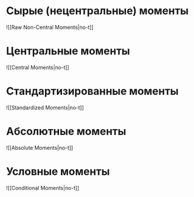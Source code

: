 # Сырые (нецентральные) моменты

![[Raw Non-Central Moments|no-t]]

# Центральные моменты

![[Central Moments|no-t]]

# Стандартизированные моменты

![[Standardized Moments|no-t]]

# Абсолютные моменты

![[Absolute Moments|no-t]]

# Условные моменты

![[Conditional Moments|no-t]]





